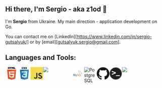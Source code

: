 ## Hi there, I'm Sergio - aka z1od 👋

I'm **Sergio** from Ukraine. My main direction - application development on Go. 

You can contact me on [LinkedIn][https://www.linkedin.com/in/sergio-gutsalyuk/] or by [email][gutsalyuk.sergio@gmail.com].

## Languages and Tools:

<img align="left" alt="HTML5" width="40px" src="https://raw.githubusercontent.com/github/explore/80688e429a7d4ef2fca1e82350fe8e3517d3494d/topics/html/html.png" /><img align="left" alt="CSS3" width="40px" src="https://raw.githubusercontent.com/github/explore/80688e429a7d4ef2fca1e82350fe8e3517d3494d/topics/css/css.png" /><img align="left" alt="JavaScript" width="40px" src="https://raw.githubusercontent.com/github/explore/80688e429a7d4ef2fca1e82350fe8e3517d3494d/topics/javascript/javascript.png" /><img align="left" width="90px" src="https://golang.org/lib/godoc/images/go-logo-blue.svg">

<img align="left" alt="MySQL" width="40px" src="https://raw.githubusercontent.com/github/explore/80688e429a7d4ef2fca1e82350fe8e3517d3494d/topics/mysql/mysql.png"/><img align="left" alt="PostgreSQL" width="40px" src="https://upload.wikimedia.org/wikipedia/commons/thumb/2/29/Postgresql_elephant.svg/1024px-Postgresql_elephant.svg.png"><img align="left" alt="GitHub" width="40px" src="https://raw.githubusercontent.com/github/explore/78df643247d429f6cc873026c0622819ad797942/topics/github/github.png" /><img align="left" alt="Terminal" width="40px" src="https://raw.githubusercontent.com/github/explore/80688e429a7d4ef2fca1e82350fe8e3517d3494d/topics/terminal/terminal.png" /><img align="left" width="40px" src="https://resources.jetbrains.com/storage/products/goland/img/meta/goland_logo_300x300.png">

  

